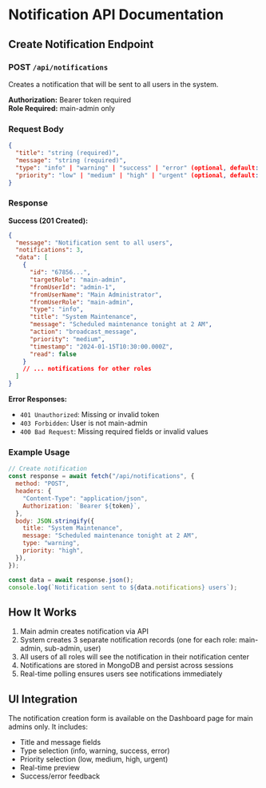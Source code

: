 # Notification API Documentation

## Create Notification Endpoint

### POST `/api/notifications`

Creates a notification that will be sent to all users in the system.

**Authorization:** Bearer token required  
**Role Required:** main-admin only

### Request Body

```json
{
  "title": "string (required)",
  "message": "string (required)",
  "type": "info" | "warning" | "success" | "error" (optional, default: "info"),
  "priority": "low" | "medium" | "high" | "urgent" (optional, default: "medium")
}
```

### Response

**Success (201 Created):**

```json
{
  "message": "Notification sent to all users",
  "notifications": 3,
  "data": [
    {
      "id": "67856...",
      "targetRole": "main-admin",
      "fromUserId": "admin-1",
      "fromUserName": "Main Administrator",
      "fromUserRole": "main-admin",
      "type": "info",
      "title": "System Maintenance",
      "message": "Scheduled maintenance tonight at 2 AM",
      "action": "broadcast_message",
      "priority": "medium",
      "timestamp": "2024-01-15T10:30:00.000Z",
      "read": false
    }
    // ... notifications for other roles
  ]
}
```

**Error Responses:**

- `401 Unauthorized`: Missing or invalid token
- `403 Forbidden`: User is not main-admin
- `400 Bad Request`: Missing required fields or invalid values

### Example Usage

```javascript
// Create notification
const response = await fetch("/api/notifications", {
  method: "POST",
  headers: {
    "Content-Type": "application/json",
    Authorization: `Bearer ${token}`,
  },
  body: JSON.stringify({
    title: "System Maintenance",
    message: "Scheduled maintenance tonight at 2 AM",
    type: "warning",
    priority: "high",
  }),
});

const data = await response.json();
console.log(`Notification sent to ${data.notifications} users`);
```

## How It Works

1. Main admin creates notification via API
2. System creates 3 separate notification records (one for each role: main-admin, sub-admin, user)
3. All users of all roles will see the notification in their notification center
4. Notifications are stored in MongoDB and persist across sessions
5. Real-time polling ensures users see notifications immediately

## UI Integration

The notification creation form is available on the Dashboard page for main admins only. It includes:

- Title and message fields
- Type selection (info, warning, success, error)
- Priority selection (low, medium, high, urgent)
- Real-time preview
- Success/error feedback
